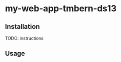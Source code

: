 # my-web-app-tmbern-ds13




## Installation

TODO: instructions

## Usage

```FLASK_APP=web_app flask run
```
